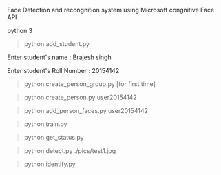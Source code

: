 Face Detection and recongnition system using Microsoft congnitive Face API

python 3

> python add_student.py

  Enter student's name : Brajesh singh
  
  Enter student's Roll Number : 20154142
  
> python create_person_group.py [for first time]


> python create_person.py user20154142


> python add_person_faces.py user20154142


> python train.py


> python get_status.py


> python detect.py ./pics/test1.jpg


> python identify.py

